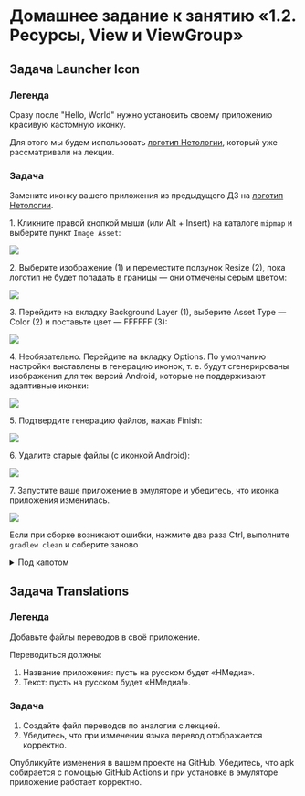 # Домашнее задание к занятию «1.2. Ресурсы, View и ViewGroup»

## Задача Launcher Icon

### Легенда

Сразу после "Hello, World" нужно установить своему приложению красивую кастомную иконку.

Для этого мы будем использовать [логотип Нетологии](assets/netology.svg), который уже рассматривали на лекции.

### Задача

Замените иконку вашего приложения из предыдущего ДЗ на [логотип Нетологии](assets/netology.svg).

1\. Кликните правой кнопкой мыши (или Alt + Insert) на каталоге `mipmap` и выберите пункт `Image Asset`:

![](pic/asset01.png)

2\. Выберите изображение (1) и переместите ползунок Resize (2), пока логотип не будет попадать в границы — они отмечены серым цветом:

![](pic/asset02.png)

3\. Перейдите на вкладку Background Layer (1), выберите Asset Type — Color (2) и поставьте цвет — FFFFFF (3):

![](pic/asset03.png)

4\. Необязательно. Перейдите на вкладку Options. По умолчанию настройки выставлены в генерацию иконок, т. е. будут сгенерированы изображения для тех версий Android, которые не поддерживают адаптивные иконки:

![](pic/asset04.png)

5\. Подтвердите генерацию файлов, нажав Finish:

![](pic/asset05.png)

6\. Удалите старые файлы (с иконкой Android):

![](pic/asset06.png)

7\. Запустите ваше приложение в эмуляторе и убедитесь, что иконка приложения изменилась.

![](pic/asset07.png)

Если при сборке возникают ошибки, нажмите два раза Ctrl, выполните `gradlew clean` и соберите заново

<details>
<summary>Под капотом</summary>

Иконка указывается в манифесте (атрибуты android:icon и android:roundIcon)
```xml
<?xml version="1.0" encoding="utf-8"?>
<manifest xmlns:android="http://schemas.android.com/apk/res/android"
    package="ru.netology.nmedia">

    <application
        android:allowBackup="true"
        android:icon="@mipmap/ic_launcher"
        android:label="@string/app_name"
        android:roundIcon="@mipmap/ic_launcher_round"
        android:supportsRtl="true"
        android:theme="@style/AppTheme">
        <activity android:name=".MainActivity">
            <intent-filter>
                <action android:name="android.intent.action.MAIN" />

                <category android:name="android.intent.category.LAUNCHER" />
            </intent-filter>
        </activity>
    </application>

</manifest>
```

Эти значения ведут на файлы `mipmap/ic_launcher` и (`mipmap/ic_launcher_round`) соответственно. В зависимости от версии платформы это будут либо сгенерированные изображения в формате PNG или XML, в которых стоят ссылки на `foreground` и `background` ресурсы.
</details>


## Задача Translations

### Легенда

Добавьте файлы переводов в своё приложение.

Переводиться должны:
1. Название приложения: пусть на русском будет «НМедиа».
2. Текст: пусть на русском будет «НМедиа!».

### Задача

1. Создайте файл переводов по аналогии с лекцией.
1. Убедитесь, что при изменении языка перевод отображается корректно.

Опубликуйте изменения в вашем проекте на GitHub. Убедитесь, что apk собирается с помощью GitHub Actions и при установке в эмуляторе приложение работает корректно.